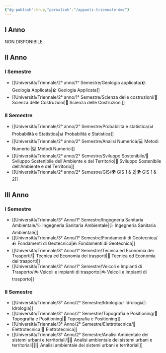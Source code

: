 ```yaml
---
{"dg-publish":true,"permalink":"/appunti-triennale-dm/"}
---
```


## I Anno

NON DISPONIBILE.

## II Anno

### I Semestre
- [[Università/Triennale/2° anno/1° Semestre/Geologia applicata/🪨 Geologia Applicata\|🪨 Geologia Applicata]]
- [[Università/Triennale/2° anno/1° Semestre/Scienza delle costruzioni/🧱 Scienza delle Costruzioni\|🧱 Scienza delle Costruzioni]]

### II Semestre
- [[Università/Triennale/2° anno/2° Semestre/Probabilità e statistica/📊 Probabilità e Statistica\|📊 Probabilità e Statistica]]
- [[Università/Triennale/2° anno/2° Semestre/Analisi Numerica/💻 Metodi Numerici\|💻 Metodi Numerici]]
- [[Università/Triennale/2° anno/2° Semestre/Sviluppo Sostenibile/🌱 Sviluppo Sostenibile dell'Ambiente e del Territorio\|🌱 Sviluppo Sostenibile dell'Ambiente e del Territorio]]
- [[Università/Triennale/2° anno/2° Semestre/GIS/🌍 GIS 1 & 2\|🌍 GIS 1 & 2]]

## III Anno
### I Semestre
- [[Università/Triennale/3° Anno/1° Semestre/Ingegneria Sanitaria Ambientale/🩺 Ingegneria Sanitaria Ambientale\|🩺 Ingegneria Sanitaria Ambientale]]
- [[Università/Triennale/3° Anno/1° Semestre/Fondamenti di Geotecnica/🪨 Fondamenti di Geotecnica\|🪨 Fondamenti di Geotecnica]]
- [[Università/Triennale/3° Anno/1° Semestre/Tecnica ed Economia dei Trasporti/🚋 Tecnica ed Economia dei trasporti\|🚋 Tecnica ed Economia dei trasporti]]
- [[Università/Triennale/3° Anno/1° Semestre/Veicoli e Impianti di Trasporto/🚲 Veicoli e impianti di trasporto\|🚲 Veicoli e impianti di trasporto]]
### II Semestre
- [[Università/Triennale/3° Anno/2° Semestre/Idrologia/💧 Idrologia\|💧 Idrologia]]
- [[Università/Triennale/3° Anno/2° Semestre/Topografia e Positioning/🧭 Topografia e Positioning\|🧭 Topografia e Positioning]]
- [[Università/Triennale/3° Anno/2° Semestre/Elettrotecnica/🔌 Elettrotecnica\|🔌 Elettrotecnica]]
- [[Università/Triennale/3° Anno/2° Semestre/Analisi Ambientale dei sistemi urbani e territoriali/👨‍🌾 Analisi ambientale dei sistemi urbani e territoriali\|👨‍🌾 Analisi ambientale dei sistemi urbani e territoriali]]



